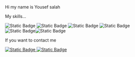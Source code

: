 Hi my name is Yousef salah

My skills... 

<img alt="Static Badge" src="https://img.shields.io/badge/React-black?style=for-the-badge&logo=react&logoSize=20&color=black"> <img alt="Static Badge" src="https://img.shields.io/badge/Html-black?style=for-the-badge&logo=html5&logoSize=20"> <img alt="Static Badge" src="https://img.shields.io/badge/Css-black?style=for-the-badge&logo=css&logoSize=20"> <img alt="Static Badge" src="https://img.shields.io/badge/node.js-black?style=for-the-badge&logo=nodedotjs&logoSize=20"><img alt="Static Badge" src="https://img.shields.io/badge/mysql-black?style=for-the-badge&logo=mysql&logoSize=20"><img alt="Static Badge" src="https://img.shields.io/badge/mongodbl-black?style=for-the-badge&logo=mongodb&logoSize=20">

If you want to contact me

<a href="https://www.instagram.com/sob.sobb?igsh=MWJzcHV2NjhiZ2Nwaw%3D%3D&utm_source=qr" target="_blank">
<img alt="Static Badge" src="https://img.shields.io/badge/sobb.sob-black?logo=instagram&label=instagram&labelColor=%23FF0069">
</a>

<a href="https://t.me/Zplyn" target="_blank">
<img alt="Static Badge" src="https://img.shields.io/badge/zplyn-black?logo=telegram&label=telegram">
</a>



<!--
**epyy1/epyy1** is a ✨ _special_ ✨ repository because its `README.md` (this file) appears on your GitHub profile.

Here are some ideas to get you started:

- 🔭 I’m currently working on ...
- 🌱 I’m currently learning ...
- 👯 I’m looking to collaborate on ...
- 🤔 I’m looking for help with ...
- 💬 Ask me about ...
- 📫 How to reach me: ...
- 😄 Pronouns: ...
- ⚡ Fun fact: ...
-->
